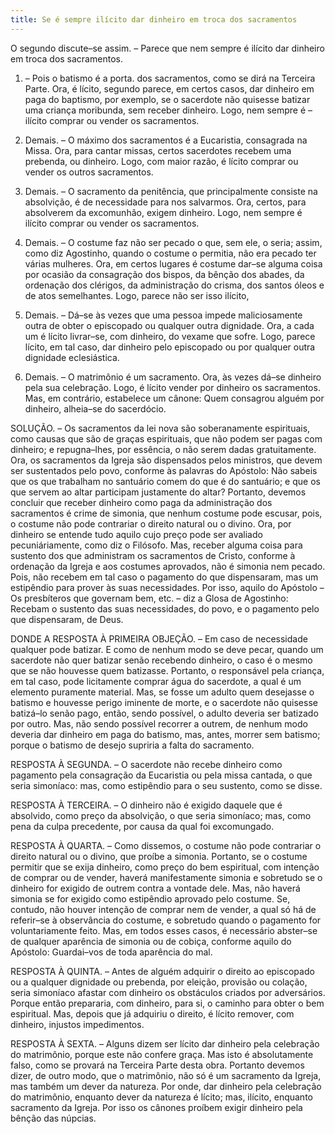 ```yaml
---
title: Se é sempre ilícito dar dinheiro em troca dos sacramentos
---
```


O segundo discute–se assim. – Parece que nem sempre é ilícito dar dinheiro em troca dos sacramentos.  

1. – Pois o batismo é a porta. dos sacramentos, como se dirá na Terceira Parte. Ora, é lícito, segundo parece, em certos casos, dar dinheiro em paga do baptismo, por exemplo, se o sacerdote não quisesse batizar uma criança moribunda, sem receber dinheiro. Logo, nem sempre é – ilícito comprar ou vender os sacramentos.  

2. Demais. – O máximo dos sacramentos é a Eucaristia, consagrada na Missa. Ora, para cantar missas, certos sacerdotes recebem uma prebenda, ou dinheiro. Logo, com maior razão, é lícito comprar ou vender os outros sacramentos.  

3. Demais. – O sacramento da penitência, que principalmente consiste na absolvição, é de necessidade para nos salvarmos. Ora, certos, para absolverem da excomunhâo, exigem dinheiro. Logo, nem sempre é ilícito comprar ou vender os sacramentos.  

4. Demais. – O costume faz não ser pecado o que, sem ele, o seria; assim, como diz Agostinho, quando o costume o permitia, não era pecado ter várias mulheres. Ora, em certos lugares é costume dar–se alguma coisa por ocasião da consagração dos bispos, da bênção dos abades, da ordenação dos clérigos, da administração do crisma, dos santos óleos e de atos semelhantes. Logo, parece não ser isso ilícito,  

5. Demais. – Dá–se às vezes que uma pessoa impede maliciosamente outra de obter o episcopado ou qualquer outra dignidade. Ora, a cada um é lícito livrar–se, com dinheiro, do vexame que sofre. Logo, parece lícito, em tal caso, dar dinheiro pelo episcopado ou por qualquer outra dignidade eclesiástica.  

6. Demais. – O matrimônio é um sacramento. Ora, às vezes dá–se dinheiro pela sua celebração. Logo, é lícito vender por dinheiro os sacramentos.  Mas, em contrário, estabelece um cânone: Quem consagrou alguém por dinheiro, alheia–se do sacerdócio.  

SOLUÇÃO. – Os sacramentos da lei nova são soberanamente espirituais, como causas que são de graças espirituais, que não podem ser pagas com dinheiro; e repugna–lhes, por essência, o não serem dadas gratuitamente. Ora, os sacramentos da Igreja são dispensados pelos ministros, que devem ser sustentados pelo povo, conforme às palavras do Apóstolo: Não sabeis que os que trabalham no santuário comem do que é do santuário; e que os que servem ao altar participam justamente do altar? Portanto, devemos concluir que receber dinheiro como paga da administração dos sacramentos é crime de simonia, que nenhum costume pode escusar, pois, o costume não pode contrariar o direito natural ou o divino. Ora, por dinheiro se entende tudo aquilo cujo preço pode ser avaliado pecuniáriamente, como diz o Filósofo. Mas, receber alguma coisa para sustento dos que administram os sacramentos de Cristo, conforme à ordenação da Igreja e aos costumes aprovados, não é simonia nem pecado. Pois, não recebem em tal caso o pagamento do que dispensaram, mas um estipêndio para prover às suas necessidades. Por isso, aquilo do Apóstolo – Os presbíteros que governam bem, etc. – diz a Glosa de Agostinho: Recebam o sustento das suas necessidades, do povo, e o pagamento pelo que dispensaram, de Deus.  

DONDE A RESPOSTA À PRIMEIRA OBJEÇÃO. – Em caso de necessidade qualquer pode batizar. E como de nenhum modo se deve pecar, quando um sacerdote não quer batizar senão recebendo dinheiro, o caso é o mesmo que se não houvesse quem batizasse. Portanto, o responsável pela criança, em tal caso, pode licitamente comprar água do sacerdote, a qual é um elemento puramente material. Mas, se fosse um adulto quem desejasse o batismo e houvesse perigo iminente de morte, e o sacerdote não quisesse batizá–lo senão pago, então, sendo possível, o adulto deveria ser batizado por outro. Mas, não sendo possível recorrer a outrem, de nenhum modo deveria dar dinheiro em paga do batismo, mas, antes, morrer sem batismo; porque o batismo de desejo supriria a falta do sacramento.  

RESPOSTA À SEGUNDA. – O sacerdote não recebe dinheiro como pagamento pela consagração da Eucaristia ou pela missa cantada, o que seria simoníaco: mas, como estipêndio para o seu sustento, como se disse.  

RESPOSTA À TERCEIRA. – O dinheiro não é exigido daquele que é absolvido, como preço da absolvição, o que seria simoníaco; mas, como pena da culpa precedente, por causa da qual foi excomungado.  

RESPOSTA À QUARTA. – Como dissemos, o costume não pode contrariar o direito natural ou o divino, que proíbe a simonia. Portanto, se o costume permitir que se exija dinheiro, como preço do bem espiritual, com intenção de comprar ou de vender, haverá manifestamente simonia e sobretudo se o dinheiro for exigido de outrem contra a vontade dele. Mas, não haverá simonia se for exigido como estipêndio aprovado pelo costume. Se, contudo, não houver intenção de comprar nem de vender, a qual só há de referir–se à observância do costume, e sobretudo quando o pagamento for voluntariamente feito. Mas, em todos esses casos, é necessário abster–se de qualquer aparência de simonia ou de cobiça, conforme aquilo do Apóstolo: Guardai–vos de toda aparência do mal.  

RESPOSTA À QUINTA. – Antes de alguém adquirir o direito ao episcopado ou a qualquer dignidade ou prebenda, por eleição, provisão ou colação, seria simoníaco afastar com dinheiro os obstáculos criados por adversários. Porque então prepararia, com dinheiro, para si, o caminho para obter o bem espiritual. Mas, depois que já adquiriu o direito, é lícito remover, com dinheiro, injustos impedimentos.  

RESPOSTA À SEXTA. – Alguns dizem ser lícito dar dinheiro pela celebração do matrimônio, porque este não confere graça. Mas isto é absolutamente falso, como se provará na Terceira Parte desta obra. Portanto devemos dizer, de outro modo, que o matrimônio, não só é um sacramento da Igreja, mas também um dever da natureza. Por onde, dar dinheiro pela celebração do matrimônio, enquanto dever da natureza é lícito; mas, ilícito, enquanto sacramento da Igreja. Por isso os cânones proíbem exigir dinheiro pela bênção das núpcias.